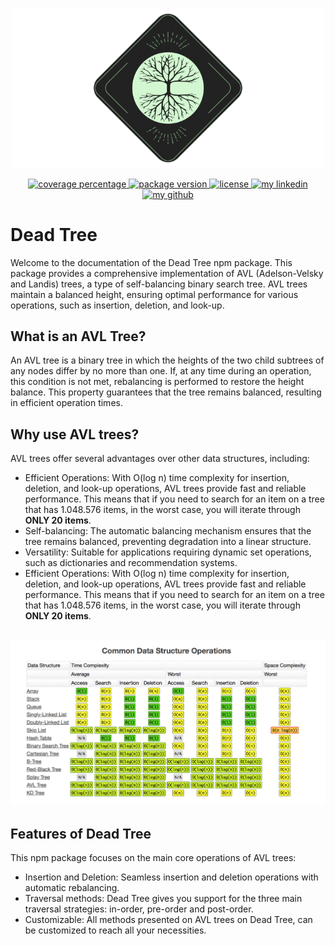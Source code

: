 <p align="center">
  <a href="https://nicolascbv.github.io/dead-tree/" target="blank"><img src="docs/_media/logo-xl.png" width="500" alt="Dead Tree Logo" /></a>
</p>

<p align="center">
  <a href="https://coveralls.io/repos/github/NicolasCBV/dead-tree/badge.svg?branch=develop" target="_blank">
    <img src="https://coveralls.io/repos/github/NicolasCBV/dead-tree/badge.svg?branch=develop" alt="coverage percentage" />
  </a>

  <a href="https://img.shields.io/npm/v/dead-tree?color=success" target="_blank">
    <img src="https://img.shields.io/npm/v/dead-tree?color=success" alt="package version" />
  </a>

  <a href="https://img.shields.io/npm/l/dead-tree" target="_blank">
    <img src="https://img.shields.io/npm/l/dead-tree" alt="license" />
  </a>

  <a href="https://www.linkedin.com/in/n%C3%ADcolas-basilio-707688227/" target="_blank">
    <img src="https://img.shields.io/badge/Social-linkedin-blue" alt="my linkedin" />
  </a>

  <a href="https://github.com/NicolasCBV" target="_blank">
    <img src="https://img.shields.io/badge/Social-github-black" alt="my github" />
  </a>
</p>

# Dead Tree

Welcome to the documentation of the Dead Tree npm package. This package provides a comprehensive implementation of AVL (Adelson-Velsky and Landis) trees, a type of self-balancing binary search tree. AVL trees maintain a balanced height, ensuring optimal performance for various operations, such as insertion, deletion, and look-up.

## What is an AVL Tree?

An AVL tree is a binary tree in which the heights of the two child subtrees of any nodes differ by no more than one. If, at any time during an operation, this condition is not met, rebalancing is performed to restore the height balance. This property guarantees that the tree remains balanced, resulting in efficient operation times.

## Why use AVL trees?

AVL trees offer several advantages over other data structures, including:

- Efficient Operations: With O(log n) time complexity for insertion, deletion, and look-up operations, AVL trees provide fast and reliable performance. This means that if you need to search for an item on a tree that has 1.048.576 items, in the worst case, you will iterate through **ONLY 20 items**.
- Self-balancing: The automatic balancing mechanism ensures that the tree remains balanced, preventing degradation into a linear structure.
- Versatility: Suitable for applications requiring dynamic set operations, such as dictionaries and recommendation systems.
- Efficient Operations: With O(log n) time complexity for insertion, deletion, and look-up operations, AVL trees provide fast and reliable performance. This means that if you need to search for an item on a tree that has 1.048.576 items, in the worst case, you will iterate through **ONLY 20 items**.

<br/>
<div align="center">
<img alt="Time complexity table" src="docs/_media/data_structure_operations.png" width="750"/>
</div>

## Features of Dead Tree
This npm package focuses on the main core operations of AVL trees:
- Insertion and Deletion: Seamless insertion and deletion operations with automatic rebalancing.
- Traversal methods: Dead Tree gives you support for the three main traversal strategies: in-order, pre-order and post-order.
- Customizable: All methods presented on AVL trees on Dead Tree, can be customized to reach all your necessities.
